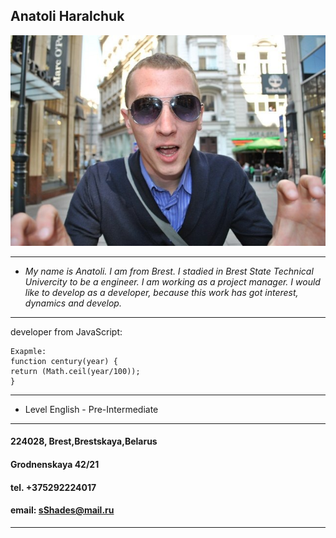 ## Anatoli Haralchuk
![it's me](me.jpg)
___
* *My name is Anatoli. I am from Brest. I stadied in Brest State Technical Univercity to be a engineer. I am working as a project manager. I would like to develop as a developer, because this work has got interest, dynamics and develop.*
___
developer from JavaScript:

    Exapmle:
    function century(year) {
    return (Math.ceil(year/100));
    }
___
* Level English - Pre-Intermediate 
___
#### 224028, Brest,Brestskaya,Belarus
#### Grodnenskaya 42/21
#### tel. +375292224017
#### email: sShades@mail.ru
___